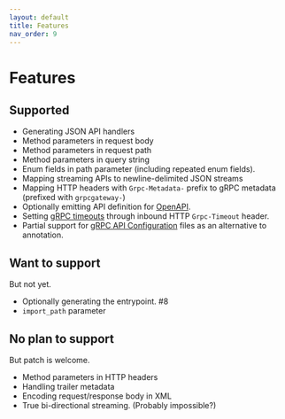 ```yaml
---
layout: default
title: Features
nav_order: 9
---
```


# Features

## Supported

- Generating JSON API handlers
- Method parameters in request body
- Method parameters in request path
- Method parameters in query string
- Enum fields in path parameter (including repeated enum fields).
- Mapping streaming APIs to newline-delimited JSON streams
- Mapping HTTP headers with `Grpc-Metadata-` prefix to gRPC metadata (prefixed with `grpcgateway-`)
- Optionally emitting API definition for [OpenAPI](http://swagger.io).
- Setting [gRPC timeouts](https://github.com/grpc/grpc/blob/master/doc/PROTOCOL-HTTP2.md) through inbound HTTP `Grpc-Timeout` header.
- Partial support for [gRPC API Configuration](https://cloud.google.com/endpoints/docs/grpc/grpc-service-config) files as an alternative to annotation.

## Want to support

But not yet.

- Optionally generating the entrypoint. #8
- `import_path` parameter

## No plan to support

But patch is welcome.

- Method parameters in HTTP headers
- Handling trailer metadata
- Encoding request/response body in XML
- True bi-directional streaming. (Probably impossible?)
